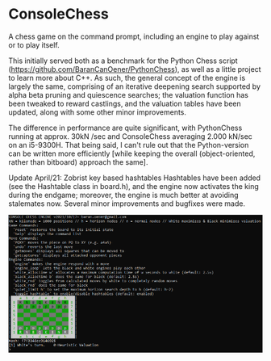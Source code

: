 # ConsoleChess
A chess game on the command prompt, including an engine to play against or to play itself.

This initially served both as a benchmark for the Python Chess script (https://github.com/BaranCanOener/PythonChess), as well as a little project to learn more about C++. As such, the general concept of the engine is largely the same, comprising of an iterative deepening search supported by alpha beta pruning and quiescence searches; the valuation function has been tweaked to reward castlings, and the valuation tables have been updated, along with some other minor improvements.

The difference in performance are quite significant, with PythonChess running at approx. 30kN /sec and ConsoleChess averaging 2.000 kN/sec on an i5-9300H. That being said, I can't rule out that the Python-version can be written more efficiently [while keeping the overall (object-oriented, rather than bitboard) approach the same].

Update April/21: Zobrist key based hashtables Hashtables have been added (see the Hashtable class in board.h), and the engine now activates the king during the endgame; moreover, the engine is much better at avoiding stalemates now. Several minor improvements and bugfixes were made.

![Console Chess](https://github.com/BaranCanOener/ConsoleChess/blob/master/ConsoleChessv2.PNG)
